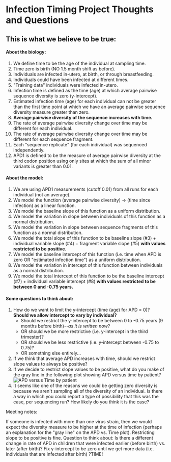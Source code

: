 
# Infection Timing Project Thoughts and Questions

## This is what we believe to be true: 

#### About the biology: 

1. We define time to be the age of the individual at sampling time.
2. Time zero is birth (NO 1.5 month shift as before).
3. Individuals are infected in-utero, at birth, or through breastfeeding.
4. Individuals could have been infected at different times. 
5. "Training data" individuals were infected in-utero.
5. Infection time is defined as the time (age) at which average pairwise sequence diversity is zero (y-intercept).
6. Estimated infection time (age) for each individual can not be greater than the first time point at which we have an average pairwise sequence diversity measure greater than zero.
7. **Average pairwise diversity of the sequence increases with time.**
8. The rate of average pairwise diversity change over time may be different for each individual.
9. The rate of average pairwise diversity change over time may be different for each sequence fragment.
10. Each "sequence replicate" (for each individual) was sequenced independently.
11. APD1 is defined to be the measure of average pairwise diversity at the third codon position using only sites at which the sum of all minor variants is greater than 0.01.


#### About the model: 

1. We are using APD1 measurements (cutoff 0.01) from all runs for each individual (not an average).
2. We model the function (average pairwise diversity) -> (time since infection) as a linear function.
3. We model the baseline slope of this function as a uniform distribution.
4. We model the variation in slope between individuals of this function as a normal distribution.
5. We model the variation in slope between sequence fragments of this function as a normal distribution.
6. We model the total slope of this function to be baseline slope (#3) + individual variable slope (#4) + fragment variable slope (#5) **with values restricted to be positive**. 
7. We model the baseline intercept of this function (i.e. time when APD is zero OR "estimated infection time") as a uniform distribution.
8. We model the variation in intercept of this function between individuals as a normal distribution.
9. We model the total intercept of this function to be the baseline intercept (#7) + individual variable intercept (#8) **with values restricted to be between 0 and -0.75 years.**

#### Some questions to think about: 

1. How do we want to limit the y-intercept (time (age) for APD = 0)? **Should we allow intercept to vary by individual?**
    * Should we restrict the y-intercept to be between 0 to -0.75 years (9 months before birth)*--as it is written now*? 
    * OR should we be more restrictive (i.e. y-intercept in the third trimester)?
    * OR should we be less restrictive (i.e. y-intercept between -0.75 to 0.75)?
    * OR something else entirely...
2. If we think that average APD increases with time, should we restrict slope values to always be positive? 
3. If we decide to restrict slope values to be positive, what do you make of the gray line in the following plot showing APD versus time by patient? 
![APD versus Time by patient](/_ignore/plots/apd_time_by_patient.png)
4. It seems like one of the reasons we could be getting zero diversity is because we aren't sampling all of the diversity of an individual. 
Is there a way in which you could report a type of possibility that this was the case, per sequencing run? 
How likely do you think it is the case?


Meeting notes: 

If someone is infected with more than one virus strain, then we would expect the diversity measure to be higher at the time of infection (perhaps an explanation for the "gray line" on the APD vs. Time plot).
Restricting slope to be positive is fine. 
Question to think about: Is there a different change in rate of APD in children that were infected earlier (before birth) vs. later (after birth)?
Fix y-intercept to be zero until we get more data (i.e. individuals that are infected after birth)
?TIME! 
